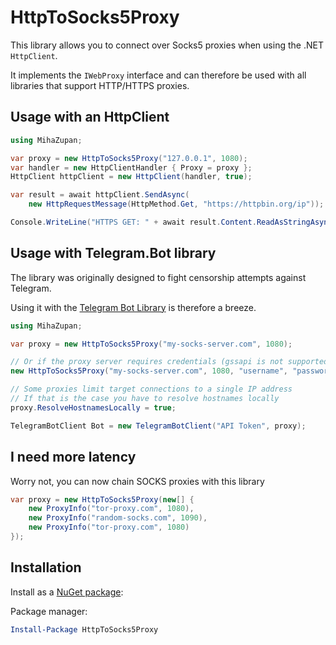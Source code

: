 # HttpToSocks5Proxy

This library allows you to connect over Socks5 proxies when using the .NET `HttpClient`.

It implements the `IWebProxy` interface and can therefore be used with all libraries
that support HTTP/HTTPS proxies.

## Usage with an HttpClient
```c#
using MihaZupan;

var proxy = new HttpToSocks5Proxy("127.0.0.1", 1080);
var handler = new HttpClientHandler { Proxy = proxy };
HttpClient httpClient = new HttpClient(handler, true);

var result = await httpClient.SendAsync(
    new HttpRequestMessage(HttpMethod.Get, "https://httpbin.org/ip"));

Console.WriteLine("HTTPS GET: " + await result.Content.ReadAsStringAsync());
```

## Usage with Telegram.Bot library
The library was originally designed to fight censorship attempts against Telegram.

Using it with the [Telegram Bot Library](https://github.com/TelegramBots/Telegram.Bot)
is therefore a breeze.

```c#
using MihaZupan;

var proxy = new HttpToSocks5Proxy("my-socks-server.com", 1080);

// Or if the proxy server requires credentials (gssapi is not supported):
new HttpToSocks5Proxy("my-socks-server.com", 1080, "username", "password");

// Some proxies limit target connections to a single IP address
// If that is the case you have to resolve hostnames locally
proxy.ResolveHostnamesLocally = true;

TelegramBotClient Bot = new TelegramBotClient("API Token", proxy);
```

## I need more latency
Worry not, you can now chain SOCKS proxies with this library

```c#
var proxy = new HttpToSocks5Proxy(new[] {
    new ProxyInfo("tor-proxy.com", 1080),
    new ProxyInfo("random-socks.com", 1090),
    new ProxyInfo("tor-proxy.com", 1080)
});
```

## Installation

Install as a [NuGet package](https://www.nuget.org/packages/HttpToSocks5Proxy/):

Package manager:

```powershell
Install-Package HttpToSocks5Proxy
```
